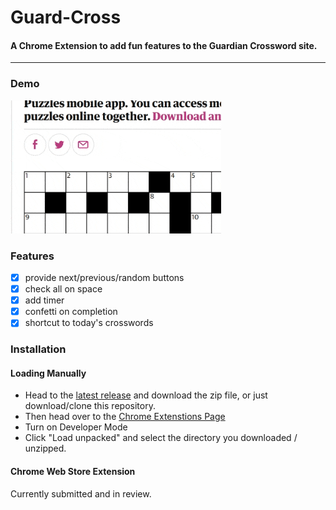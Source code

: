 # Guard-Cross

#### A Chrome Extension to add fun features to the Guardian Crossword site.

---

### Demo

![screenshot demo of buttons feature](demo.gif)

### Features

- [x] provide next/previous/random buttons
- [x] check all on space
- [x] add timer
- [x] confetti on completion
- [x] shortcut to today's crosswords

### Installation

#### Loading Manually

- Head to the [latest release](https://github.com/LukeStorry/guard-cross/releases) and download the zip file, or just download/clone this repository.
- Then head over to the [Chrome Extenstions Page](chrome://extensions/)
- Turn on Developer Mode
- Click "Load unpacked" and select the directory you downloaded / unzipped.

#### Chrome Web Store Extension

Currently submitted and in review.